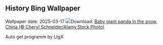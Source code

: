 ## History Bing Wallpaper
Wallpaper date: 2025-03-17
![](https://www.bing.com/th?id=OHR.PandaSnow_EN-CA0601748068_UHD.jpg&w=1000)Download: [Baby giant panda in the snow, China (© Cheryl Schneider/Alamy Stock Photo)](https://www.bing.com/th?id=OHR.PandaSnow_EN-CA0601748068_UHD.jpg)

Auto get programm by LtgX

